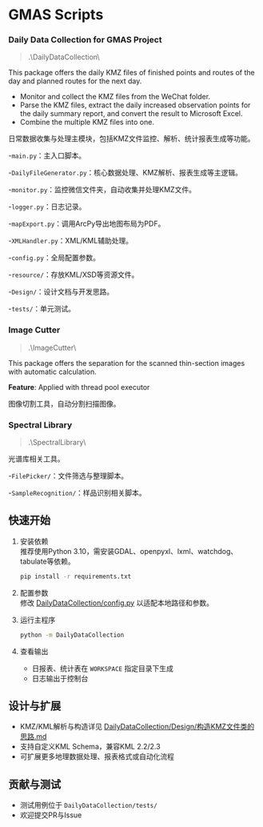# GMAS Scripts

### Daily Data Collection for GMAS Project

> .\DailyDataCollection\

This package offers the daily KMZ files of finished points and routes of the day and planned routes for the next day.

* Monitor and collect the KMZ files from the WeChat folder.
* Parse the KMZ files, extract the daily increased observation points for the daily summary report, and convert the result to Microsoft Excel.
* Combine the multiple KMZ files into one.

日常数据收集与处理主模块，包括KMZ文件监控、解析、统计报表生成等功能。

  -`main.py`：主入口脚本。

  -`DailyFileGenerator.py`：核心数据处理、KMZ解析、报表生成等主逻辑。

  -`monitor.py`：监控微信文件夹，自动收集并处理KMZ文件。

  -`logger.py`：日志记录。

  -`mapExport.py`：调用ArcPy导出地图布局为PDF。

  -`XMLHandler.py`：XML/KML辅助处理。

  -`config.py`：全局配置参数。

  -`resource/`：存放KML/XSD等资源文件。

  -`Design/`：设计文档与开发思路。

  -`tests/`：单元测试。

### Image Cutter

> .\ImageCutter\

This package offers the separation for the scanned thin-section images with automatic calculation.

**Feature**: Applied with thread pool executor

图像切割工具，自动分割扫描图像。

### Spectral Library

> .\SpectralLibrary\

  光谱库相关工具。

  -`FilePicker/`：文件筛选与整理脚本。

  -`SampleRecognition/`：样品识别相关脚本。


## 快速开始

1. 安装依赖  
   推荐使用Python 3.10，需安装GDAL、openpyxl、lxml、watchdog、tabulate等依赖。

   ```sh
   pip install -r requirements.txt
   ```

2. 配置参数  
   修改 [DailyDataCollection/config.py](DailyDataCollection/config.py) 以适配本地路径和参数。

3. 运行主程序  
   ```sh
   python -m DailyDataCollection
   ```

4. 查看输出  
   - 日报表、统计表在 `WORKSPACE` 指定目录下生成
   - 日志输出于控制台

## 设计与扩展

- KMZ/KML解析与构造详见 [DailyDataCollection/Design/构造KMZ文件类的思路.md](DailyDataCollection/Design/构造KMZ文件类的思路.md)
- 支持自定义KML Schema，兼容KML 2.2/2.3
- 可扩展更多地理数据处理、报表格式或自动化流程

## 贡献与测试

- 测试用例位于 `DailyDataCollection/tests/`
- 欢迎提交PR与Issue